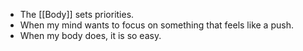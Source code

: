 - The [[Body]] sets priorities.
- When my mind wants to focus on something that feels like a push.
- When my body does, it is so easy.
